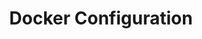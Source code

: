 ---
title: "Docker Configuration"
description: "More information on why Docker configuration marks the installation as unsupported."
---